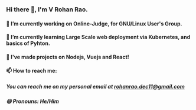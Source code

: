 ### Hi there 👋, I'm V Rohan Rao.

#### 🔭 I’m currently working on Online-Judge, for GNU/Linux User's Group.

#### 🌱 I’m currently learning Large Scale web deployment via Kubernetes, and basics of Pyhton.

#### 🌱 I've made projects on Nodejs, Vuejs and React!

#### 📫 How to reach me:

#####   You can reach me on my personal email at rohanrao.dec11@gmail.com

#####  😄 Pronouns: He/Him
